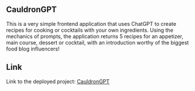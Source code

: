 ## CauldronGPT

This is a very simple frontend application that uses ChatGPT to create recipes for cooking or cocktails with your own ingredients.
Using the mechanics of prompts, the application returns 5 recipes for an appetizer, main course, dessert or cocktail, with an introduction worthy of the biggest food blog influencers!

## Link

Link to the deployed project: [CauldronGPT](https://cauldron-gpt.vercel.app)

